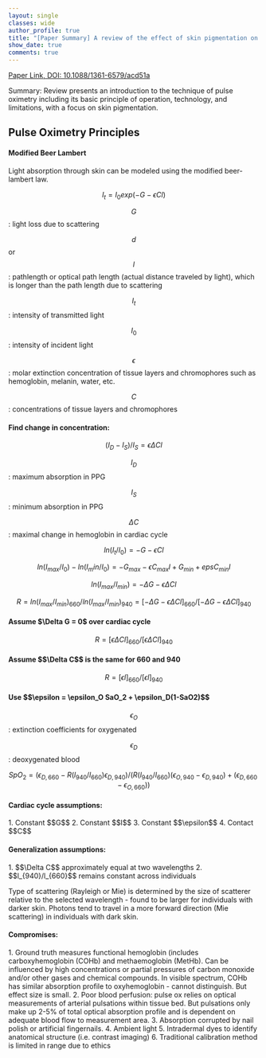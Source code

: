 ```yaml
---
layout: single
classes: wide
author_profile: true
title: "[Paper Summary] A review of the effect of skin pigmentation on pulse oximeter accuracy"
show_date: true
comments: true
---
```


<script type="text/x-mathjax-config">
  MathJax.Hub.Config({
    tex2jax: {
      inlineMath: [ ['$','$'], ["\\(","\\)"] ],
      processEscapes: true
    }
  });
</script>

<script type="text/javascript"
        src="https://cdn.mathjax.org/mathjax/latest/MathJax.js?config=TeX-AMS-MML_HTMLorMML">
</script>


[Paper Link, DOI: 10.1088/1361-6579/acd51a](https://iopscience.iop.org/article/10.1088/1361-6579/acd51a/meta)

Summary: Review presents an introduction to the technique of pulse oximetry including its basic principle of operation, technology, and limitations, with a focus on skin pigmentation.

<h2> Pulse Oximetry Principles </h2>

<h4> Modified Beer Lambert </h4>

Light absorption through skin can be modeled using the modified beer-lambert law.

$$I_t = I_0 exp(-G-\epsilon C l)$$

$$G$$: light loss due to scattering

$$d$$ or $$l$$: pathlength or optical path length (actual distance traveled by light), which is longer than the path length due to scattering

$$I_t$$: intensity of transmitted light

$$I_0$$: intensity of incident light

$$\epsilon$$: molar extinction concentration of tissue layers and chromophores such as hemoglobin, melanin, water, etc.

$$C$$: concentrations of tissue layers and chromophores

<h4> Find change in concentration:</h4>

$$(I_D - I_S)/I_S = \epsilon \Delta C l$$

$$I_D$$: maximum absorption in PPG 

$$I_S$$: minimum absorption in PPG

$$\Delta C$$: maximal change in hemoglobin in cardiac cycle

$$ln(I_t/I_0) = -G-\epsilon C l$$

$$ln(I_{max}/I_0) - ln(I_min/I_0) = -G_{max} - \epsilon C_{max} l + G_{min} + eps C_{min} l$$

$$ln(I_{max}/l_{min}) = -\Delta G - \epsilon \Delta C l$$

$$R = ln(I_{max}/I_{min})_{660}/ln(I_{max}/I_{min})_{940} = [-\Delta G - \epsilon \Delta C l]_{660} / [-\Delta G - \epsilon \Delta C l]_{940}$$

<h4> Assume $\Delta G = 0$ over cardiac cycle </h4>

$$R = [\epsilon \Delta C l]_{660} / [\epsilon \Delta C l]_{940}$$

<h4> Assume $$\Delta C$$ is the same for 660 and 940 </h4>

$$R = [\epsilon l]_{660}/[\epsilon l]_{940}$$

<h4> Use $$\epsilon = \epsilon_O SaO_2 + \epsilon_D(1-SaO2)$$ </h4>

$$\epsilon_O$$: extinction coefficients for oxygenated

$$\epsilon_D$$: deoxygenated blood

$$SpO_2 = (\epsilon_{D,660}-R(l_{940}/l_{660}) \epsilon_{D,940})/(R(l_{940}/l_{660})(\epsilon_{O,940} - \epsilon_{D,940}) + (\epsilon_{D,660} - \epsilon_{O,660}))$$

<h4> Cardiac cycle assumptions: </h4>
1. Constant $$G$$
2. Constant $$I$$
3. Constant $$\epsilon$$
4. Contact $$C$$

<h4> Generalization assumptions: </h4>
1. $$\Delta C$$ approximately equal at two wavelengths
2. $$l_{940}/l_{660}$$ remains constant across individuals

Type of scattering (Rayleigh or Mie) is determined by the size of scatterer relative to the selected wavelength - found to be larger for individuals with darker skin. Photons tend to travel in a more forward direction (Mie scattering) in individuals with dark skin.

<h4> Compromises: </h4>
1. Ground truth measures functional hemoglobin (includes carboxyhemoglobin (COHb) and methaemoglobin (MetHb). Can be influenced by high concentrations or partial pressures of carbon monoxide and/or other gases and chemical compounds. In visible spectrum, COHb has similar absorption profile to oxyhemoglobin - cannot distinguish. But effect size is small.
2. Poor blood perfusion: pulse ox relies on optical measurements of arterial pulsations within tissue bed. But pulsations only make up 2-5% of total optical absorption profile and is dependent on adequate blood flow to measurement area.
3. Absorption corrupted by nail polish or artificial fingernails.
4. Ambient light
5. Intradermal dyes to identify anatomical structure (i.e. contrast imaging)
6. Traditional calibration method is limited in range due to ethics
